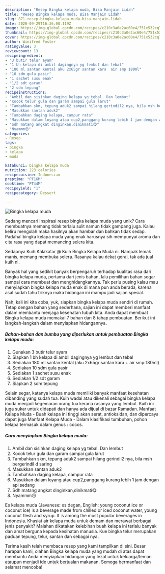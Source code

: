 ```yaml
---
description: "Resep Bingka kelapa muda, Bisa Manjain Lidah"
title: "Resep Bingka kelapa muda, Bisa Manjain Lidah"
slug: 871-resep-bingka-kelapa-muda-bisa-manjain-lidah
date: 2020-09-29T16:36:08.119Z
image: https://img-global.cpcdn.com/recipes/c210c3a0e2ac60e4/751x532cq70/bingka-kelapa-muda-foto-resep-utama.jpg
thumbnail: https://img-global.cpcdn.com/recipes/c210c3a0e2ac60e4/751x532cq70/bingka-kelapa-muda-foto-resep-utama.jpg
cover: https://img-global.cpcdn.com/recipes/c210c3a0e2ac60e4/751x532cq70/bingka-kelapa-muda-foto-resep-utama.jpg
author: Winifred Foster
ratingvalue: 3
reviewcount: 13
recipeingredient:
- "3 butir telur ayam"
- "1 bh kelapa di ambil dagingnya yg lembut dan tebal"
- "180 ml santan kental aku 2x65gr santan kara  air smp 180ml"
- "10 sdm gula pasir"
- "1 sachet susu enak"
- "1/2 sdt garam"
- "2 sdm tepung"
recipeinstructions:
- "Ambil dan sisihkan daging kelapa yg tebal. Dan lembut"
- "Kocok telur gula dan garam sampai gula larut"
- "Tambahkan skm, tepung aduk2 sampai hilang gerindil2 nya, bila msh bergerindil d saring"
- "Masukkan santan aduk2"
- "Tambahkan daging kelapa, campur rata"
- "Masukkan dalam loyang atau cup2,panggang kurang lebih 1 jam dengan api sedang"
- "Sdh matang angkat dinginkan,dinikmati😋"
- "Nyammm😚"
categories:
- Resep
tags:
- bingka
- kelapa
- muda

katakunci: bingka kelapa muda 
nutrition: 223 calories
recipecuisine: Indonesian
preptime: "PT16M"
cooktime: "PT44M"
recipeyield: "1"
recipecategory: Dessert

---
```



![Bingka kelapa muda](https://img-global.cpcdn.com/recipes/c210c3a0e2ac60e4/751x532cq70/bingka-kelapa-muda-foto-resep-utama.jpg)

Sedang mencari inspirasi resep bingka kelapa muda yang unik? Cara membuatnya memang tidak terlalu sulit namun tidak gampang juga. Kalau keliru mengolah maka hasilnya akan hambar dan bahkan tidak sedap. Padahal bingka kelapa muda yang enak harusnya sih mempunyai aroma dan cita rasa yang dapat memancing selera kita.

Sedapnya Kuih Kalakatar @ Kuih Bingka Kelapa Muda ni. Nampak lemak manis, memang membuka selera. Rasanya kalau dekat gerai, tak ada jual kuih ni.

Banyak hal yang sedikit banyak berpengaruh terhadap kualitas rasa dari bingka kelapa muda, pertama dari jenis bahan, lalu pemilihan bahan segar sampai cara membuat dan menghidangkannya. Tak perlu pusing kalau mau menyiapkan bingka kelapa muda enak di mana pun anda berada, karena asal sudah tahu triknya maka hidangan ini mampu jadi sajian spesial.


Nah, kali ini kita coba, yuk, siapkan bingka kelapa muda sendiri di rumah. Tetap dengan bahan yang sederhana, sajian ini dapat memberi manfaat dalam membantu menjaga kesehatan tubuh kita. Anda dapat membuat Bingka kelapa muda memakai 7 bahan dan 8 tahap pembuatan. Berikut ini langkah-langkah dalam menyiapkan hidangannya.

<!--inarticleads1-->

##### Bahan-bahan dan bumbu yang diperlukan untuk pembuatan Bingka kelapa muda:

1. Gunakan 3 butir telur ayam
1. Siapkan 1 bh kelapa di ambil dagingnya yg lembut dan tebal
1. Sediakan 180 ml santan kental (aku 2x65gr santan kara + air smp 180ml)
1. Sediakan 10 sdm gula pasir
1. Sediakan 1 sachet susu enak
1. Sediakan 1/2 sdt garam
1. Siapkan 2 sdm tepung


Selain segar, katanya kelapa muda memiliki banyak manfaat kesehatan dibanding yang sudah tua. Kuih wadai atau dikenali sebagai bingka kelapa muda menjadi kegemaran orang tua kerana rasanya yang lembut. Kuih ini juga sukar untuk didapati dan hanya ada dijual di bazar Ramadan. Manfaat Kelapa Muda - Buah kelapa ini tinggi akan serat, antioksidan, dan dipercaya dapat juga Manfaat Kelapa Muda - Dalam klasifikasi tumbuhan, pohon kelapa termasuk dalam genus : cocos. 

<!--inarticleads2-->

##### Cara menyiapkan Bingka kelapa muda:

1. Ambil dan sisihkan daging kelapa yg tebal. Dan lembut
1. Kocok telur gula dan garam sampai gula larut
1. Tambahkan skm, tepung aduk2 sampai hilang gerindil2 nya, bila msh bergerindil d saring
1. Masukkan santan aduk2
1. Tambahkan daging kelapa, campur rata
1. Masukkan dalam loyang atau cup2,panggang kurang lebih 1 jam dengan api sedang
1. Sdh matang angkat dinginkan,dinikmati😋
1. Nyammm😚


Es kelapa muda (Javanese: es degan, English: young coconut ice or coconut ice) is a beverage made from chilled or iced coconut water, young coconut flesh and syrup. It is among the most popular beverages in Indonesia. Khasiat air kelapa muda untuk demam dan merawat berbagai jenis penyakit? Malahan dikatakan kelebihan buah kelapa ini terlalu banyak dan amat berguna kepada kesihatan manusia. Kue bingka telur merupakan paduan tepung, telur, santan dan sebagai nya. 

Terima kasih telah membaca resep yang kami tampilkan di sini. Besar harapan kami, olahan Bingka kelapa muda yang mudah di atas dapat membantu Anda menyiapkan hidangan yang lezat untuk keluarga/teman ataupun menjadi ide untuk berjualan makanan. Semoga bermanfaat dan selamat mencoba!
